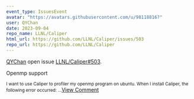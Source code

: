 ```yaml
---
event_type: IssuesEvent
avatar: "https://avatars.githubusercontent.com/u/98118816?"
user: QYChan
date: 2023-09-04
repo_name: LLNL/Caliper
html_url: https://github.com/LLNL/Caliper/issues/503
repo_url: https://github.com/LLNL/Caliper
---
```


<a href='https://github.com/QYChan' target='_blank'>QYChan</a> open issue <a href='https://github.com/LLNL/Caliper/issues/503' target='_blank'>LLNL/Caliper#503</a>.

<p>Openmp support</p><small>I want to use Caliper to profiler my openmp program on ubuntu. When I install Caliper, the following error occurred:...</small><a href='https://github.com/LLNL/Caliper/issues/503' target='_blank'>View Comment</a>